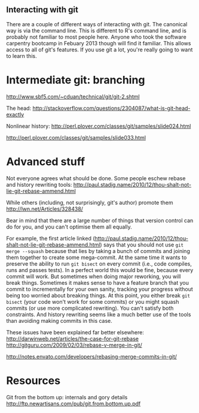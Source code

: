 






  
## Interacting with git

There are a couple of different ways of interacting with git.  The
canonical way is via the command line.  This is different to R's
command line, and is probably not familiar to most people here.
Anyone who took the software carpentry bootcamp in Febuary 2013 though
will find it familiar.  This allows access to all of git's features.
If you use git a lot, you're really going to want to learn this.


# Intermediate git: branching

http://www.sbf5.com/~cduan/technical/git/git-2.shtml

The head:
http://stackoverflow.com/questions/2304087/what-is-git-head-exactly

Nonlinear history:
http://perl.plover.com/classes/git/samples/slide024.html

http://perl.plover.com/classes/git/samples/slide033.html


# Advanced stuff

Not everyone agrees what should be done.  Some people eschew rebase
and history rewriting tools:
http://paul.stadig.name/2010/12/thou-shalt-not-lie-git-rebase-ammend.html

While others (including, not surprisingly, git's author) promote them
http://lwn.net/Articles/328438/

Bear in mind that there are a large number of things that version
control can do for you, and you can't optimise them all equally.

For example, the first article linked
(http://paul.stadig.name/2010/12/thou-shalt-not-lie-git-rebase-ammend.html)
says that you should not use `git merge --squash` because that lies by
taking a bunch of commits and joining them together to create some
mega-commit.  At the same time it wants to preserve the ability to run
`git bisect` on every commit (i.e., code compiles, runs and passes
tests).  In a perfect world this would be fine, because every commit
will work.  But sometimes when doing major reworking, you will break
things.  Sometimes it makes sense to have a feature branch that you
commit to incrementally for your own sanity, tracking your progress
without being too worried about breaking things.  At this point, you
either break `git bisect` (your code won't work for some commits) or
you might squash commits (or use more complicated rewriting).  You
can't satisfy both constraints.  And history rewriting seems like a
much better use of the tools than avoiding making commits in this
case.

These issues have been explained far better elsewhere:
http://darwinweb.net/articles/the-case-for-git-rebase
http://gitguru.com/2009/02/03/rebase-v-merge-in-git/

http://notes.envato.com/developers/rebasing-merge-commits-in-git/

# Resources

Git from the bottom up: internals and gory details
http://ftp.newartisans.com/pub/git.from.bottom.up.pdf
